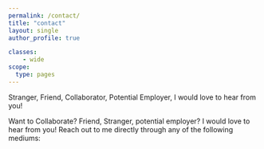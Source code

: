 ```yaml
---
permalink: /contact/
title: "contact"
layout: single
author_profile: true

classes:
    - wide
scope:
  type: pages
---
```


Stranger, Friend, Collaborator, Potential Employer, I would love to hear from you!

Want to Collaborate? Friend, Stranger, potential employer? I would love to hear from you! Reach out to me directly through any of the following mediums: